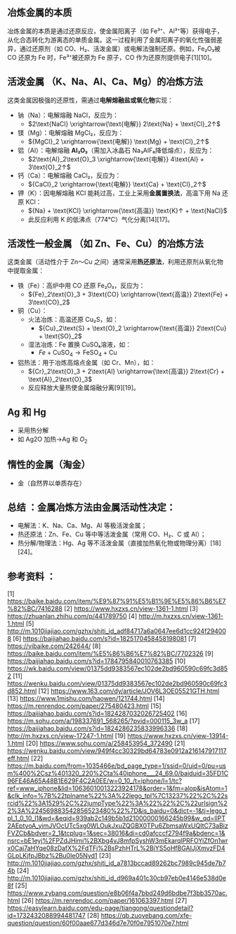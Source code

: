 ## 冶炼金属的本质  
冶炼金属的本质是通过还原反应，使金属阳离子（如 Fe³⁺、Al³⁺等）获得电子，从化合态转化为游离态的单质金属。这一过程利用了金属阳离子的氧化性强弱差异，通过还原剂（如 CO、H₂、活泼金属）或电解法强制还原。例如，Fe₂O₃被 CO 还原为 Fe 时，Fe³⁺被还原为 Fe 原子，CO 作为还原剂提供电子[1][10]。
## 活泼金属 （K、Na、Al、Ca、Mg）的冶炼方法
这类金属因极强的还原性，需通过**电解熔融盐或氧化物**实现：  
- 钠（Na）：电解熔融 NaCl，反应为：  
	- $2\text{NaCl} \xrightarrow{\text{电解}} 2\text{Na} + \text{Cl}_2↑$
- 镁（Mg）：电解熔融 MgCl₂，反应为：  
	- ${MgCl}_2 \xrightarrow{\text{电解}} \text{Mg} + \text{Cl}_2↑$
- 铝（Al）：电解熔融 **Al₂O₃**（需加入冰晶石 Na₃AlF₆降低熔点），反应为：  
	- $2\text{Al}_2\text{O}_3 \xrightarrow{\text{电解}} 4\text{Al} + 3\text{O}_2↑$
- 钙（Ca）：电解熔融 CaCl₂，反应为：  
	- ${CaCl}_2 \xrightarrow{\text{电解}} \text{Ca} + \text{Cl}_2↑$
- 钾（K）：因电解熔融 KCl 能耗过高，工业上采用**金属置换法**，高温下用 Na 还原 KCl：  
	- ${Na} + \text{KCl} \xrightarrow{\text{高温}} \text{K}↑ + \text{NaCl}$
	- 此反应利用 K 的低沸点（774℃）气化分离[14][17]。

## 活泼性一般金属 （如 Zn、Fe、Cu）的冶炼方法  
这类金属（活动性介于 Zn～Cu 之间）通常采用**热还原法**，利用还原剂从氧化物中提取金属：  
- 铁（Fe）：高炉中用 CO 还原 Fe₂O₃，反应为：  
	- ${Fe}_2\text{O}_3 + 3\text{CO} \xrightarrow{\text{高温}} 2\text{Fe} + 3\text{CO}_2$
- 铜（Cu）：  
	- 火法冶炼：高温还原 Cu₂S，如：  
		- ${Cu}_2\text{S} + \text{O}_2 \xrightarrow{\text{高温}} 2\text{Cu} + \text{SO}_2$
	- 湿法冶炼：Fe 置换 CuSO₄溶液，如：  
		- ${Fe} + \text{CuSO}_4 → \text{FeSO}_4 + \text{Cu}$
- 铝热法：用于冶炼高熔点金属（如 Cr、Mn），如：  
	- ${Cr}_2\text{O}_3 + 2\text{Al} \xrightarrow{\text{高温}} 2\text{Cr} + \text{Al}_2\text{O}_3$
	- 反应释放大量热使金属熔融分离[9][19]。
## Ag 和 Hg
- 采用热分解
- 如 Ag2O 加热→Ag 和 $O_2$
## 惰性的金属（淘金）
- 金（自然界以单质存在）

## 总结 ：金属冶炼方法由金属活动性决定：  
- 电解法：K、Na、Ca、Mg、Al 等极活泼金属；  
- 热还原法：Zn、Fe、Cu 等中等活泼金属（常用 CO、H₂、C 或 Al）；  
- 热分解/物理法：Hg、Ag 等不活泼金属（直接加热氧化物或物理分离）[18][24]。
## 参考资料 ：
[1] https://baike.baidu.com/item/%E9%87%91%E5%B1%9E%E5%86%B6%E7%82%BC/7416288
[2] https://www.hxzxs.cn/view-1361-1.html
[3] https://zhuanlan.zhihu.com/p/441789750
[4] http://m.hxzxs.cn/view-1361-1.html
[5] http://m.1010jiajiao.com/gzhx/shiti_id_adf84717a6a0647ee6d1cc924f294008
[6] https://baijiahao.baidu.com/s?id=1825170458458198081
[7] https://vibaike.com/242644/
[8] https://baike.baidu.com/item/%E5%86%B6%E7%82%BC/7702326
[9] https://baijiahao.baidu.com/s?id=1784795840010763385
[10] https://wk.baidu.com/view/01375dd9383567ec102de2bd960590c69fc3d852
[11] https://wenku.baidu.com/view/01375dd9383567ec102de2bd960590c69fc3d852.html
[12] https://www.163.com/dy/article/JOV6L3OE05521GTH.html
[13] https://www.1mishu.com/haowen/121744.html
[14] https://m.renrendoc.com/paper/275480423.html
[15] https://baijiahao.baidu.com/s?id=1824287032026725402
[16] https://m.sohu.com/a/198337691_568265/?pvid=000115_3w_a
[17] https://baijiahao.baidu.com/s?id=1824286235833996336
[18] http://m.hxzxs.cn/view-17247-1.html
[19] https://www.hxzxs.cn/view-13914-1.html
[20] https://www.sohu.com/a/258453954_372490
[21] https://wenku.baidu.com/view/949f4cc30329bd64783e0912a216147917117eff.html
[22] https://m.baidu.com/from=1035466e/bd_page_type=1/ssid=0/uid=0/pu=usm%400%2Csz%401320_220%2Cta%40iphone___24_69.0/baiduid=35FD1C96FE46A65A48B1E629F4C2A0EE/w=0_10_/t=iphone/l=1/tc?ref=www_iphone&lid=10636010013223924178&order=1&fm=alop&isAtom=1&clk_info=%7B%22tplname%22%3A%22lego_tpl%7C13237%22%2C%22srcid%22%3A1529%2C%22jumpType%22%3A%22%22%2C%22urlsign%22%3A%224569883542856523480%22%7D&is_baidu=0&dict=-1&tj=lego_tpl_1_0_10_l1&wd=&eqid=939ab2c149b5b1d21000000166245b99&w_qd=IlPT2AEptyoA_yimJVOcUTc5xg0WLOukJxuZQGBX0TPu6ZbmsaWxUQItC73aBizFVZCb&bdver=2_1&tcplug=1&sec=38016&di=cd0afcccf2794f9a&bdenc=1&nsrc=bE1eyj%2FPZdJHimi%2BXbg4vJ8mfpSyshW3mEkarqlPRFOYiZfOn1wrx0Caj7aHYqe08zDafX%2FdTFj%2BsPzhHTrL%2BiYS5oHfBGAIJjXmvzFD4GLpLKjfpJBbz%2Bu0Ie05Nyd1
[23] http://m.1010jiajiao.com/gzhx/shiti_id_a7813bccad89262bc7989c945de7b74b
[24] http://m.1010jiajiao.com/gzhx/shiti_id_d969a401c30cb97eb0e4146e538d0e8f
[25] https://www.zybang.com/question/e8b06f4a7bbd249d6bdbe7f3bb3570ac.html
[26] https://m.renrendoc.com/paper/161063397.html
[27] https://easylearn.baidu.com/edu-page/tiangong/questiondetail?id=1732432088994481747
[28] https://qb.zuoyebang.com/xfe-question/question/60f00aae677d346d7e70f0e7951070e7.html